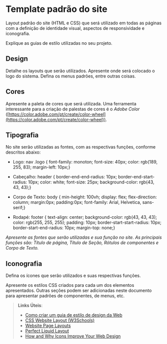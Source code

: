 # Template padrão do site

Layout padrão do site (HTML e CSS) que será utilizado em todas as páginas com a definição de identidade visual, aspectos de responsividade e iconografia.

Explique as guias de estilo utilizadas no seu projeto.

## Design

Detalhe os layouts que serão utilizados. Apresente onde será colocado o logo do sistema. Defina os menus padrões, entre outras coisas.


## Cores

Apresente a paleta de cores que será utilizada. Uma ferramenta interessante para a criação de palestas de cores é o *Adobe Color* ([https://color.adobe.com/pt/create/color-wheel](https://color.adobe.com/pt/create/color-wheel)).


## Tipografia

No site serão utilizadas as fontes, com as respectivas funções, conforme descritos abaixo:

- Logo:
nav .logo {
  font-family: monoton;
  font-size: 40px;
  color: rgb(189, 255, 83);
  margin-left: 10px;}

- Cabeçalho:
header {
  border-end-end-radius: 10px;
  border-end-start-radius: 10px;
  color: white;
  font-size: 25px;
  background-color: rgb(43, 43, 43);}

- Corpo de Texto:
body {
  min-height: 100vh;
  display: flex;
  flex-direction: column;
  margin:0px;
  padding:0px;
  font-family: Arial, Helvetica, sans-serif;}

- Rodapé:
footer {
  text-align: center;
  background-color: rgb(43, 43, 43);
  color: rgb(255, 255, 255);
  padding: 10px;
  border-start-start-radius: 10px;
  border-start-end-radius: 10px;
  margin-top: none;}

*Apresente as fontes que serão utilizadas e sua função no site. As principais funções são: Título de página, Título de Seção, Rótulos de componentes e Corpo de Texto.*


## Iconografia

Defina os ícones que serão utilizados e suas respectivas funções.

Apresente os estilos CSS criados para cada um dos elementos apresentados.
Outras seções podem ser adicionadas neste documento para apresentar padrões de componentes, de menus, etc.


> **Links Úteis**:
>
> -  [Como criar um guia de estilo de design da Web](https://edrodrigues.com.br/blog/como-criar-um-guia-de-estilo-de-design-da-web/#)
> - [CSS Website Layout (W3Schools)](https://www.w3schools.com/css/css_website_layout.asp)
> - [Website Page Layouts](http://www.cellbiol.com/bioinformatics_web_development/chapter-3-your-first-web-page-learning-html-and-css/website-page-layouts/)
> - [Perfect Liquid Layout](https://matthewjamestaylor.com/perfect-liquid-layouts)
> - [How and Why Icons Improve Your Web Design](https://usabilla.com/blog/how-and-why-icons-improve-you-web-design/)